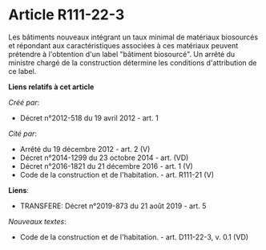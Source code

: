 # Article R111-22-3

Les bâtiments nouveaux intégrant un taux minimal de matériaux biosourcés et répondant aux caractéristiques associées à ces
matériaux peuvent prétendre à l'obtention d'un label "bâtiment biosourcé". Un arrêté du ministre chargé de la construction
détermine les conditions d'attribution de ce label.

**Liens relatifs à cet article**

_Créé par_:

  - Décret n°2012-518 du 19 avril 2012 - art. 1

_Cité par_:

  - Arrêté du 19 décembre 2012 - art. 2 (V)
  - Décret n°2014-1299 du 23 octobre 2014 - art. (VD)
  - Décret n°2016-1821 du 21 décembre 2016 - art. 1 (V)
  - Code de la construction et de l'habitation. - art. R111-21 (V)

**Liens**:

  - TRANSFERE: Décret n°2019-873 du 21 août 2019 - art. 5

_Nouveaux textes_:

  - Code de la construction et de l'habitation. - art. D111-22-3, v. 0.1 (VD)
